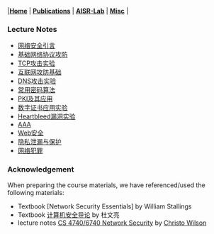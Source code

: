 |[<b>Home</b>](https://hxuhack.github.io/) | [<b>Publications</b>](publication/list) | [<b>AISR-Lab</b>](lab/page) | [<b>Misc</b>](misc/list) |

### Lecture Notes
- [网络安全引言](network_sec/L0-网络安全引言.pptx)
- [基础网络协议攻防](network_sec/L1-基础网络协议攻防.pptx)
- [TCP攻击实验](network_sec/L1Lab-TCP攻击实验.pptx)
- [互联网攻防基础](network_sec/L2-互联网攻防基础.pptx)
- [DNS攻击实验](network_sec/L2Lab-DNS攻击实验.pptx)
- [常用密码算法](network_sec/L3-常用密码算法.pdf)
- [PKI及其应用](network_sec/L4-PKI及其应用.pptx)
- [数字证书应用实验](network_sec/L4Lab1-数字证书应用.pptx)
- [Heartbleed漏洞实验](network_sec/L4Lab2-Heartbleed漏洞实验.pptx)
- [AAA](network_sec/L5-AAA.pptx)
- [Web安全](network_sec/L6-Web安全.pptx)
- [隐私泄漏与保护](network_sec/L7-隐私泄漏与保护.pptx)
- [网络犯罪](network_sec/L8-网络犯罪.pptx)


### Acknowledgement
When preparing the course materials, we have referenced/used the following materials:
- Textbook [Network Security Essentials] by William Stallings
- Textbook [计算机安全导论](https://www.handsonsecurity.net/chinese/) by 杜文亮
- lecture notes [CS 4740/6740 Network Security](https://cbw.sh/6740/index.html) by [Christo Wilson](https://cbw.sh/index.html)

